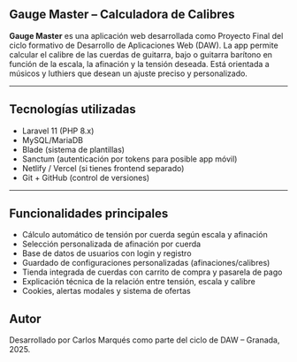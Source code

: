## Gauge Master – Calculadora de Calibres

**Gauge Master** es una aplicación web desarrollada como Proyecto Final del ciclo formativo de Desarrollo de Aplicaciones Web (DAW). La app permite calcular el calibre de las cuerdas de guitarra, bajo o guitarra barítono en función de la escala, la afinación y la tensión deseada. Está orientada a músicos y luthiers que desean un ajuste preciso y personalizado.

---

## Tecnologías utilizadas

- Laravel 11 (PHP 8.x)
- MySQL/MariaDB
- Blade (sistema de plantillas)
- Sanctum (autenticación por tokens para posible app móvil)
- Netlify / Vercel (si tienes frontend separado)
- Git + GitHub (control de versiones)

---

## Funcionalidades principales

- Cálculo automático de tensión por cuerda según escala y afinación
- Selección personalizada de afinación por cuerda
- Base de datos de usuarios con login y registro
- Guardado de configuraciones personalizadas (afinaciones/calibres)
- Tienda integrada de cuerdas con carrito de compra y pasarela de pago
- Explicación técnica de la relación entre tensión, escala y calibre
- Cookies, alertas modales y sistema de ofertas

## Autor

Desarrollado por Carlos Marqués como parte del ciclo de DAW – Granada, 2025.
